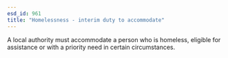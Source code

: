 ```yaml
---
esd_id: 961
title: "Homelessness - interim duty to accommodate"
---
```


A local authority must accommodate a person who is homeless, eligible for assistance or with a priority need in certain circumstances.

